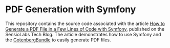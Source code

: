# PDF Generation with Symfony

This repository contains the source code associated with the article 
[How to Generate a PDF File in a Few Lines of Code with Symfony](https://medium.com/the-sensiolabs-tech-blog/how-to-generate-a-pdf-file-in-a-few-lines-of-code-with-symfony-39786a679d29), 
published on the SensioLabs Tech Blog. The article demonstrates how 
to use Symfony and the [GotenbergBundle](https://github.com/sensiolabs/GotenbergBundle) 
to easily generate PDF files.
